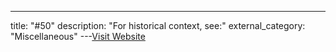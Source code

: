 ---
title: "#50"
description: "For historical context, see:"
external_category: "Miscellaneous"
---[Visit Website](https://github.com/aptnotes/data/issues/50)

